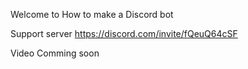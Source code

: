 Welcome to How to make a Discord bot 

Support server https://discord.com/invite/fQeuQ64cSF 

Video Comming soon
